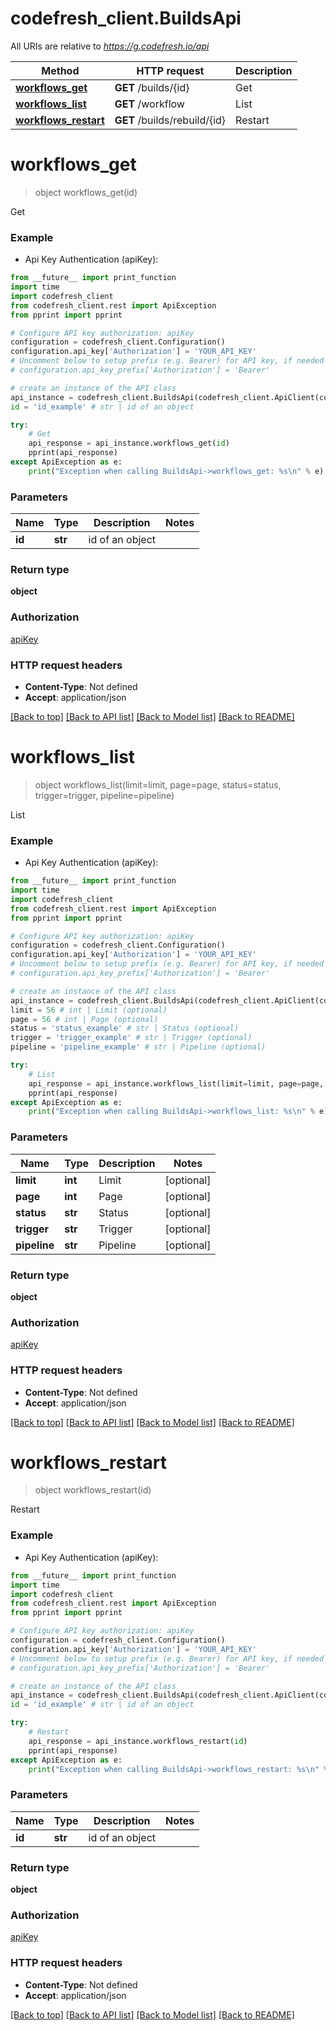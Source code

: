 # codefresh_client.BuildsApi

All URIs are relative to *https://g.codefresh.io/api*

Method | HTTP request | Description
------------- | ------------- | -------------
[**workflows_get**](BuildsApi.md#workflows_get) | **GET** /builds/{id} | Get
[**workflows_list**](BuildsApi.md#workflows_list) | **GET** /workflow | List
[**workflows_restart**](BuildsApi.md#workflows_restart) | **GET** /builds/rebuild/{id} | Restart


# **workflows_get**
> object workflows_get(id)

Get

### Example

* Api Key Authentication (apiKey): 
```python
from __future__ import print_function
import time
import codefresh_client
from codefresh_client.rest import ApiException
from pprint import pprint

# Configure API key authorization: apiKey
configuration = codefresh_client.Configuration()
configuration.api_key['Authorization'] = 'YOUR_API_KEY'
# Uncomment below to setup prefix (e.g. Bearer) for API key, if needed
# configuration.api_key_prefix['Authorization'] = 'Bearer'

# create an instance of the API class
api_instance = codefresh_client.BuildsApi(codefresh_client.ApiClient(configuration))
id = 'id_example' # str | id of an object

try:
    # Get
    api_response = api_instance.workflows_get(id)
    pprint(api_response)
except ApiException as e:
    print("Exception when calling BuildsApi->workflows_get: %s\n" % e)
```

### Parameters

Name | Type | Description  | Notes
------------- | ------------- | ------------- | -------------
 **id** | **str**| id of an object | 

### Return type

**object**

### Authorization

[apiKey](../README.md#apiKey)

### HTTP request headers

 - **Content-Type**: Not defined
 - **Accept**: application/json

[[Back to top]](#) [[Back to API list]](../README.md#documentation-for-api-endpoints) [[Back to Model list]](../README.md#documentation-for-models) [[Back to README]](../README.md)

# **workflows_list**
> object workflows_list(limit=limit, page=page, status=status, trigger=trigger, pipeline=pipeline)

List

### Example

* Api Key Authentication (apiKey): 
```python
from __future__ import print_function
import time
import codefresh_client
from codefresh_client.rest import ApiException
from pprint import pprint

# Configure API key authorization: apiKey
configuration = codefresh_client.Configuration()
configuration.api_key['Authorization'] = 'YOUR_API_KEY'
# Uncomment below to setup prefix (e.g. Bearer) for API key, if needed
# configuration.api_key_prefix['Authorization'] = 'Bearer'

# create an instance of the API class
api_instance = codefresh_client.BuildsApi(codefresh_client.ApiClient(configuration))
limit = 56 # int | Limit (optional)
page = 56 # int | Page (optional)
status = 'status_example' # str | Status (optional)
trigger = 'trigger_example' # str | Trigger (optional)
pipeline = 'pipeline_example' # str | Pipeline (optional)

try:
    # List
    api_response = api_instance.workflows_list(limit=limit, page=page, status=status, trigger=trigger, pipeline=pipeline)
    pprint(api_response)
except ApiException as e:
    print("Exception when calling BuildsApi->workflows_list: %s\n" % e)
```

### Parameters

Name | Type | Description  | Notes
------------- | ------------- | ------------- | -------------
 **limit** | **int**| Limit | [optional] 
 **page** | **int**| Page | [optional] 
 **status** | **str**| Status | [optional] 
 **trigger** | **str**| Trigger | [optional] 
 **pipeline** | **str**| Pipeline | [optional] 

### Return type

**object**

### Authorization

[apiKey](../README.md#apiKey)

### HTTP request headers

 - **Content-Type**: Not defined
 - **Accept**: application/json

[[Back to top]](#) [[Back to API list]](../README.md#documentation-for-api-endpoints) [[Back to Model list]](../README.md#documentation-for-models) [[Back to README]](../README.md)

# **workflows_restart**
> object workflows_restart(id)

Restart

### Example

* Api Key Authentication (apiKey): 
```python
from __future__ import print_function
import time
import codefresh_client
from codefresh_client.rest import ApiException
from pprint import pprint

# Configure API key authorization: apiKey
configuration = codefresh_client.Configuration()
configuration.api_key['Authorization'] = 'YOUR_API_KEY'
# Uncomment below to setup prefix (e.g. Bearer) for API key, if needed
# configuration.api_key_prefix['Authorization'] = 'Bearer'

# create an instance of the API class
api_instance = codefresh_client.BuildsApi(codefresh_client.ApiClient(configuration))
id = 'id_example' # str | id of an object

try:
    # Restart
    api_response = api_instance.workflows_restart(id)
    pprint(api_response)
except ApiException as e:
    print("Exception when calling BuildsApi->workflows_restart: %s\n" % e)
```

### Parameters

Name | Type | Description  | Notes
------------- | ------------- | ------------- | -------------
 **id** | **str**| id of an object | 

### Return type

**object**

### Authorization

[apiKey](../README.md#apiKey)

### HTTP request headers

 - **Content-Type**: Not defined
 - **Accept**: application/json

[[Back to top]](#) [[Back to API list]](../README.md#documentation-for-api-endpoints) [[Back to Model list]](../README.md#documentation-for-models) [[Back to README]](../README.md)

